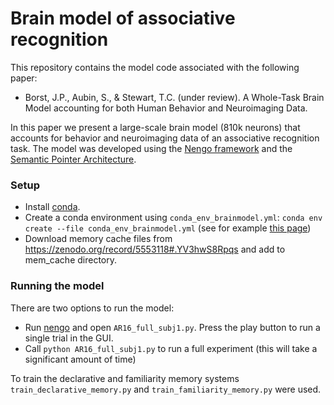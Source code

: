 # Brain model of associative recognition

This repository contains the model code associated with the following paper:

* Borst, J.P., Aubin, S., & Stewart, T.C. (under review). A Whole-Task Brain Model accounting for both Human Behavior and Neuroimaging Data. 

In this paper we present a large-scale brain model (810k neurons) that accounts for behavior and neuroimaging data of an associative recognition task. The model was developed using the [Nengo framework](https://github.com/nengo/nengo) and the [Semantic Pointer Architecture](https://github.com/nengo/nengo/tree/master/nengo/spa).

### Setup
* Install [conda](https://docs.conda.io/projects/conda/en/latest/).
* Create a conda environment using `conda_env_brainmodel.yml`: `conda env create --file conda_env_brainmodel.yml` (see for example [this page](https://kiwidamien.github.io/save-the-environment-with-conda-and-how-to-let-others-run-your-programs.html))
* Download memory cache files from https://zenodo.org/record/5553118#.YV3hwS8Rpqs and add to mem_cache directory.

### Running the model
There are two options to run the model:
* Run [nengo](https://www.nengo.ai/nengo/examples.html#introductory-tutorials) and open `AR16_full_subj1.py`. Press the play button to run a single trial in the GUI.
* Call `python AR16_full_subj1.py` to run a full experiment (this will take a significant amount of time)

To train the declarative and familiarity memory systems `train_declarative_memory.py` and `train_familiarity_memory.py` were used.
